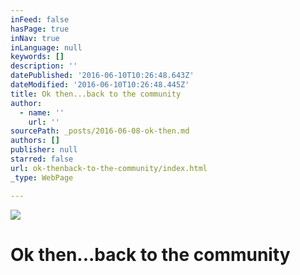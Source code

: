 ```yaml
---
inFeed: false
hasPage: true
inNav: true
inLanguage: null
keywords: []
description: ''
datePublished: '2016-06-10T10:26:48.643Z'
dateModified: '2016-06-10T10:26:48.445Z'
title: Ok then...back to the community
author:
  - name: ''
    url: ''
sourcePath: _posts/2016-06-08-ok-then.md
authors: []
publisher: null
starred: false
url: ok-thenback-to-the-community/index.html
_type: WebPage

---
```

![](https://the-grid-user-content.s3-us-west-2.amazonaws.com/e9df6cb2-8fbf-4010-8f2e-8550b4e66aa4.jpg)

# Ok then...back to the community